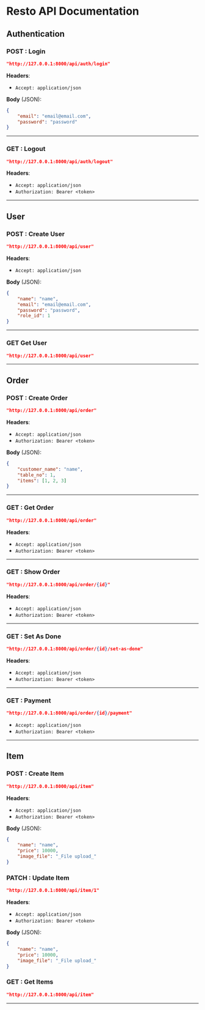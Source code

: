 # Resto API Documentation

## Authentication

### POST : Login

```json
"http://127.0.0.1:8000/api/auth/login"
```

**Headers**:

-   `Accept: application/json`

**Body** (JSON):

```json
{
    "email": "email@email.com",
    "password": "password"
}
```

---

### GET : Logout

```json
"http://127.0.0.1:8000/api/auth/logout"
```

**Headers**:

-   `Accept: application/json`
-   `Authorization: Bearer <token>`

---

## User

### POST : Create User

```json
"http://127.0.0.1:8000/api/user"
```

**Headers**:

-   `Accept: application/json`

**Body** (JSON):

```json
{
    "name": "name",
    "email": "email@email.com",
    "password": "password",
    "role_id": 1
}
```

---

### GET Get User

```json
"http://127.0.0.1:8000/api/user"
```

---

## Order

### POST : Create Order

```json
"http://127.0.0.1:8000/api/order"
```

**Headers**:

-   `Accept: application/json`
-   `Authorization: Bearer <token>`

**Body** (JSON):

```json
{
    "customer_name": "name",
    "table_no": 1,
    "items": [1, 2, 3]
}
```

---

### GET : Get Order

```json
"http://127.0.0.1:8000/api/order"
```

**Headers**:

-   `Accept: application/json`
-   `Authorization: Bearer <token>`

---

### GET : Show Order

```json
"http://127.0.0.1:8000/api/order/{id}"
```

**Headers**:

-   `Accept: application/json`
-   `Authorization: Bearer <token>`

---

### GET : Set As Done

```json
"http://127.0.0.1:8000/api/order/{id}/set-as-done"
```

**Headers**:

-   `Accept: application/json`
-   `Authorization: Bearer <token>`

---

### GET : Payment

```json
"http://127.0.0.1:8000/api/order/{id}/payment"
```

-   `Accept: application/json`
-   `Authorization: Bearer <token>`

---

## Item

### POST : Create Item

```json
"http://127.0.0.1:8000/api/item"
```

**Headers**:

-   `Accept: application/json`
-   `Authorization: Bearer <token>`

**Body** (JSON):

```json
{
    "name": "name",
    "price": 10000,
    "image_file": "_File upload_"
}
```

### PATCH : Update Item

```json
"http://127.0.0.1:8000/api/item/1"
```

**Headers**:

-   `Accept: application/json`
-   `Authorization: Bearer <token>`

**Body** (JSON):

```json
{
    "name": "name",
    "price": 10000,
    "image_file": "_File upload_"
}
```

### GET : Get Items

```json
"http://127.0.0.1:8000/api/item"
```

---
